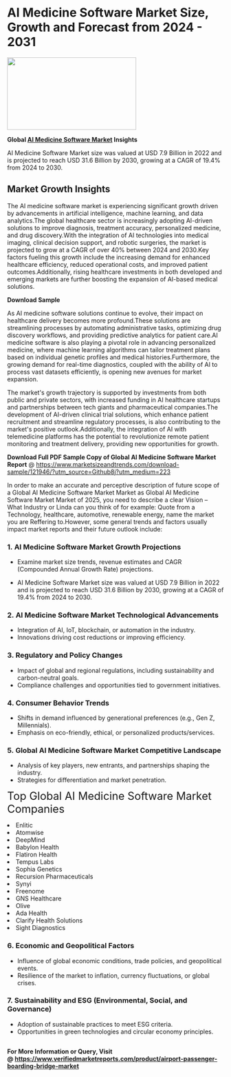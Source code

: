 <H1>AI Medicine Software Market Size, Growth and Forecast from 2024 - 2031</H1><img class="aligncenter size-medium wp-image-584254" src="https://thirdeyenews.in/wp-content/uploads/2024/09/Global-Market-Research-300x168.jpeg" alt="" width="300" height="168" /><p><strong>Global&nbsp;<a href="https://www.marketsizeandtrends.com/download-sample/121946/?utm_source=Github8j?utm_medium=223">AI Medicine Software Market</a> Insights</strong></p><p>AI Medicine Software Market size was valued at USD 7.9 Billion in 2022 and is projected to reach USD 31.6 Billion by 2030, growing at a CAGR of 19.4% from 2024 to 2030.</p><p><h2>Market Growth Insights</h2> <p>The AI medicine software market is experiencing significant growth driven by advancements in artificial intelligence, machine learning, and data analytics.The global healthcare sector is increasingly adopting AI-driven solutions to improve diagnosis, treatment accuracy, personalized medicine, and drug discovery.With the integration of AI technologies into medical imaging, clinical decision support, and robotic surgeries, the market is projected to grow at a CAGR of over 40% between 2024 and 2030.Key factors fueling this growth include the increasing demand for enhanced healthcare efficiency, reduced operational costs, and improved patient outcomes.Additionally, rising healthcare investments in both developed and emerging markets are further boosting the expansion of AI-based medical solutions.</p> <p><strong>Download Sample</strong></p> <p>As AI medicine software solutions continue to evolve, their impact on healthcare delivery becomes more profound.These solutions are streamlining processes by automating administrative tasks, optimizing drug discovery workflows, and providing predictive analytics for patient care.AI medicine software is also playing a pivotal role in advancing personalized medicine, where machine learning algorithms can tailor treatment plans based on individual genetic profiles and medical histories.Furthermore, the growing demand for real-time diagnostics, coupled with the ability of AI to process vast datasets efficiently, is opening new avenues for market expansion.</p> <p>The market's growth trajectory is supported by investments from both public and private sectors, with increased funding in AI healthcare startups and partnerships between tech giants and pharmaceutical companies.The development of AI-driven clinical trial solutions, which enhance patient recruitment and streamline regulatory processes, is also contributing to the market's positive outlook.Additionally, the integration of AI with telemedicine platforms has the potential to revolutionize remote patient monitoring and treatment delivery, providing new opportunities for growth.</p> <p><span class=""><strong>Download Full PDF Sample Copy of Global AI Medicine Software Market Report</strong> @ <a href="https://www.marketsizeandtrends.com/download-sample/121946/?utm_source=Github8j?utm_medium=223" target="_blank">https://www.marketsizeandtrends.com/download-sample/121946/?utm_source=Github8j?utm_medium=223</a></span></p><p>In order to make an accurate and perceptive description of future scope of a Global&nbsp;AI Medicine Software Market Market as Global&nbsp;AI Medicine Software Market Market of 2025, you need to describe a clear Vision &ndash; What Industry or Linda can you think of for example: Quote from a Technology, healthcare, automotive, renewable energy, name the market you are Reffering to.However, some general trends and factors usually impact market reports and their future outlook include:</p><h3>1.&nbsp;<strong>AI Medicine Software Market Growth Projections</strong></h3><ul><li>Examine market size trends, revenue estimates and CAGR (Compounded Annual Growth Rate) projections.</li><li><p>AI Medicine Software Market size was valued at USD 7.9 Billion in 2022 and is projected to reach USD 31.6 Billion by 2030, growing at a CAGR of 19.4% from 2024 to 2030.</p></li></ul><h3>2.&nbsp;<strong>AI Medicine Software Market Technological Advancements</strong></h3><ul><li>Integration of AI, IoT, blockchain, or automation in the industry.</li><li>Innovations driving cost reductions or improving efficiency.</li></ul><h3>3.&nbsp;<strong>Regulatory and Policy Changes</strong></h3><ul><li>Impact of global and regional regulations, including sustainability and carbon-neutral goals.</li><li>Compliance challenges and opportunities tied to government initiatives.</li></ul><h3>4.&nbsp;<strong>Consumer Behavior Trends</strong></h3><ul><li>Shifts in demand influenced by generational preferences (e.g., Gen Z, Millennials).</li><li>Emphasis on eco-friendly, ethical, or personalized products/services.</li></ul><h3>5.&nbsp;<strong>Global AI Medicine Software Market Competitive Landscape</strong></h3><ul><li>Analysis of key players, new entrants, and partnerships shaping the industry.</li><li>Strategies for differentiation and market penetration.</li></ul><p data-pm-slice="1 1 []"><span style="color: inherit; font-family: inherit; font-size: 25px;">Top Global AI Medicine Software Market Companies</span></p><div class="" data-test-id=""><p><li>Enlitic</li><li> Atomwise</li><li> DeepMind</li><li> Babylon Health</li><li> Flatiron Health</li><li> Tempus Labs</li><li> Sophia Genetics</li><li> Recursion Pharmaceuticals</li><li> Synyi</li><li> Freenome</li><li> GNS Healthcare</li><li> Olive</li><li> Ada Health</li><li> Clarify Health Solutions</li><li> Sight Diagnostics</li></p></div><h3>6.&nbsp;<strong>Economic and Geopolitical Factors</strong></h3><ul><li>Influence of global economic conditions, trade policies, and geopolitical events.</li><li>Resilience of the market to inflation, currency fluctuations, or global crises.</li></ul><h3>7.&nbsp;<strong>Sustainability and ESG (Environmental, Social, and Governance)</strong></h3><ul><li>Adoption of sustainable practices to meet ESG criteria.</li><li>Opportunities in green technologies and circular economy principles.</li></ul><h2><strong style="font-size: 14px;">For More Information or Query, Visit @&nbsp;</strong><a style="background-color: #ffffff; font-size: 14px;" href="https://www.marketsizeandtrends.com/report/ai-medicine-software-market/" target="_blank">https://www.verifiedmarketreports.com/product/airport-passenger-boarding-bridge-market</a></h2>